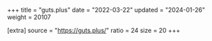 +++
title = "guts.plus"
date = "2022-03-22"
updated = "2024-01-26"
weight = 20107

[extra]
source = "https://guts.plus/"
ratio = 24
size = 20
+++
